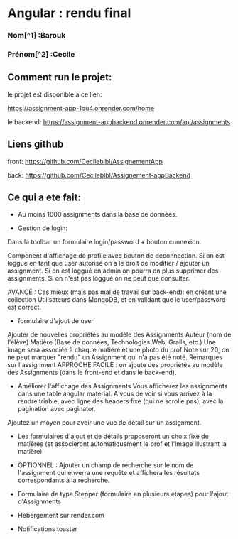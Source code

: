 # Angular : rendu final

### Nom[^1] :Barouk

### Prénom[^2] :Cecile

## Comment run le projet:

le projet est disponible a ce lien:

https://assignment-app-1ou4.onrender.com/home

le backend:
https://assignment-appbackend.onrender.com/api/assignments

## Liens github

front: https://github.com/Cecileblbl/AssignementApp

back: https://github.com/Cecileblbl/Assignement-appBackend

## Ce qui a ete fait:

- Au moins 1000 assignments dans la base de données.

- Gestion de login:

Dans la toolbar un formulaire login/password + bouton connexion.

Component d'affichage de profile avec bouton de deconnection.
Si on est loggué en tant que user autorisé on a le droit de modifier / ajouter un assignment. Si on est loggué en admin on pourra en plus supprimer des assignments. Si on n'est pas loggué on ne peut que consulter.

AVANCÉ : Cas mieux (mais pas mal de travail sur back-end): en créant une collection Utilisateurs dans MongoDB, et en validant que le user/password est correct.

- formulaire d'ajout de user

Ajouter de nouvelles propriétés au modèle des Assignments
Auteur (nom de l'élève)
Matière (Base de données, Technologies Web, Grails, etc.)
Une image sera associée à chaque matière et une photo du prof
Note sur 20, on ne peut marquer "rendu" un Assignment qui n'a pas été noté.
Remarques sur l'assignment
APPROCHE FACILE : on ajoute des propriétés au modèle des Assignments (dans le front-end et dans le back-end).

- Améliorer l'affichage des Assignments
  Vous afficherez les assignments dans une table angular material. A vous de voir si vous arrivez à la rendre triable, avec ligne des headers fixe (qui ne scrolle pas), avec la pagination avec paginator.

Ajoutez un moyen pour avoir une vue de détail sur un assignment.

- Les formulaires d'ajout et de détails proposeront un choix fixe de matières (et associeront automatiquement le prof et l'image illustrant la matière)

- OPTIONNEL : Ajouter un champ de recherche sur le nom de l'assignment qui enverra une requête et affichera les résultats correspondants à la recherche.

- Formulaire de type Stepper (formulaire en plusieurs étapes) pour l'ajout d'Assignments

- Hébergement sur render.com

- Notifications toaster
